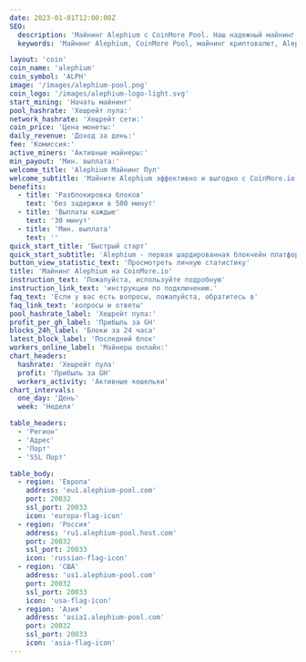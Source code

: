 ```yaml
---
date: 2023-01-01T12:00:00Z
SEO:
  description: 'Майнинг Alephium с CoinMore Pool. Наш надежный майнинг-пул обеспечивает высокую прибыльность, стабильность и безопасность для майнеров Alephium.'
  keywords: 'Майнинг Alephium, CoinMore Pool, майнинг криптовалют, Alephium, крипто майнинг, майнинг цифровой валюты, децентрализованный майнинг, безопасный майнинг, прибыльный майнинг'

layout: 'coin'
coin_name: 'alephium'
coin_symbol: 'ALPH'
image: '/images/alephium-pool.png'
coin_logo: '/images/alephium-logo-light.svg'
start_mining: 'Начать майнинг'
pool_hashrate: 'Хешрейт пула:'
network_hashrate: 'Хешрейт сети:'
coin_price: 'Цена монеты:'
daily_revenue: 'Доход за день:'
fee: 'Комиссия:'
active_miners: 'Активные майнеры:'
min_payout: 'Мин. выплата:'
welcome_title: 'Alephium Майнинг Пул'
welcome_subtitle: 'Майните Alephium эффективно и выгодно с CoinMore.io. Высокая производительность, безопасность и энергоэффективность. Начните майнить сегодня!'
benefits:
  - title: 'Разблокировка блоков'
    text: 'без задержки в 500 минут'
  - title: 'Выплаты каждые'
    text: '30 минут'
  - title: 'Мин. выплата'
    text: ''
quick_start_title: 'Быстрый старт'
quick_start_subtitle: 'Alephium - первая шардированная блокчейн платформа, улучшающая технологии Bitcoin и UTXO. Высокая производительность и энергоэффективность для DeFi и dApps.'
button_view_statistic_text: 'Просмотреть личную статистику'
title: 'Майнинг Alephium на CoinMore.io'
instruction_text: 'Пожалуйста, используйте подробную'
instruction_link_text: 'инструкции по подключению.'
faq_text: 'Если у вас есть вопросы, пожалуйста, обратитесь в'
faq_link_text: 'вопросы и ответы'
pool_hashrate_label: 'Хешрейт пула:'
profit_per_gh_label: 'Прибыль за GH'
blocks_24h_label: 'Блоки за 24 часа'
latest_block_label: 'Последний блок'
workers_online_label: 'Майнеры онлайн:'
chart_headers:
  hashrate: 'Хешрейт пула'
  profit: 'Прибыль за GH'
  workers_activity: 'Активные кошельки'
chart_intervals:
  one_day: 'День'
  week: 'Неделя'

table_headers:
  - 'Регион'
  - 'Адрес'
  - 'Порт'
  - 'SSL Порт'

table_body:
  - region: 'Европа'
    address: 'eu1.alephium-pool.com'
    port: 20032
    ssl_port: 20033
    icon: 'europa-flag-icon'
  - region: 'Россия'
    address: 'ru1.alephium-pool.host.com'
    port: 20032
    ssl_port: 20033
    icon: 'russian-flag-icon'
  - region: 'США'
    address: 'us1.alephium-pool.com'
    port: 20032
    ssl_port: 20033
    icon: 'usa-flag-icon'
  - region: 'Азия'
    address: 'asia1.alephium-pool.com'
    port: 20032
    ssl_port: 20033
    icon: 'asia-flag-icon'
---
```

